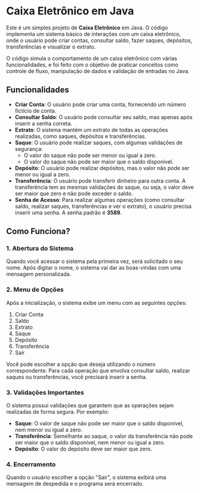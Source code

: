 # Caixa Eletrônico em Java

Este é um simples projeto de **Caixa Eletrônico** em Java. O código implementa um sistema básico de interações com um caixa eletrônico, onde o usuário pode criar contas, consultar saldo, fazer saques, depósitos, transferências e visualizar o extrato.

O código simula o comportamento de um caixa eletrônico com várias funcionalidades, e foi feito com o objetivo de praticar conceitos como controle de fluxo, manipulação de dados e validação de entradas no Java.

## Funcionalidades

- **Criar Conta**: O usuário pode criar uma conta, fornecendo um número fictício de conta.
- **Consultar Saldo**: O usuário pode consultar seu saldo, mas apenas após inserir a senha correta.
- **Extrato**: O sistema mantém um extrato de todas as operações realizadas, como saques, depósitos e transferências.
- **Saque**: O usuário pode realizar saques, com algumas validações de segurança:
  - O valor do saque não pode ser menor ou igual a zero.
  - O valor do saque não pode ser maior que o saldo disponível.
- **Depósito**: O usuário pode realizar depósitos, mas o valor não pode ser menor ou igual a zero.
- **Transferência**: O usuário pode transferir dinheiro para outra conta. A transferência tem as mesmas validações do saque, ou seja, o valor deve ser maior que zero e não pode exceder o saldo.
- **Senha de Acesso**: Para realizar algumas operações (como consultar saldo, realizar saques, transferências e ver o extrato), o usuário precisa inserir uma senha. A senha padrão é **3589**.

## Como Funciona?

### 1. **Abertura do Sistema**
Quando você acessar o sistema pela primeira vez, será solicitado o seu nome. Após digitar o nome, o sistema vai dar as boas-vindas com uma mensagem personalizada.

### 2. **Menu de Opções**
Após a inicialização, o sistema exibe um menu com as seguintes opções:

1. Criar Conta
2. Saldo
3. Extrato
4. Saque
5. Depósito
6. Transferência
7. Sair

Você pode escolher a opção que deseja utilizando o número correspondente. Para cada operação que envolva consultar saldo, realizar saques ou transferências, você precisará inserir a senha.

### 3. **Validações Importantes**
O sistema possui validações que garantem que as operações sejam realizadas de forma segura. Por exemplo:
- **Saque**: O valor de saque não pode ser maior que o saldo disponível, nem menor ou igual a zero.
- **Transferência**: Semelhante ao saque, o valor da transferência não pode ser maior que o saldo disponível, nem menor ou igual a zero.
- **Depósito**: O valor do depósito deve ser maior que zero.

### 4. **Encerramento**
Quando o usuário escolher a opção "Sair", o sistema exibirá uma mensagem de despedida e o programa será encerrado.

